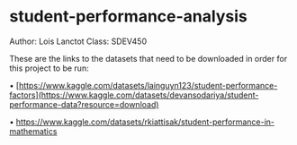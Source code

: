 # student-performance-analysis
Author: Lois Lanctot
Class: SDEV450

These are the links to the datasets that need to be downloaded in order for this project to be run: 

•	[https://www.kaggle.com/datasets/lainguyn123/student-performance-factors](https://www.kaggle.com/datasets/devansodariya/student-performance-data?resource=download) 

•	[https://www.kaggle.com/datasets/rkiattisak/student-performance-in-mathematics ](https://www.kaggle.com/datasets/rkiattisak/student-performance-in-mathematics) 
